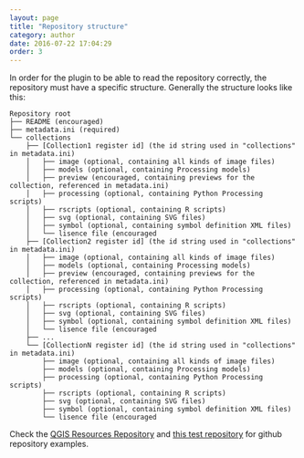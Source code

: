 ```yaml
---
layout: page
title: "Repository structure"
category: author
date: 2016-07-22 17:04:29
order: 3
---
```


In order for the plugin to be able to read the repository correctly, the 
repository must have a specific structure. Generally the structure looks like
this:

    Repository root
    ├── README (encouraged)
    ├── metadata.ini (required)
    └── collections
        ├── [Collection1 register id] (the id string used in "collections" in metadata.ini)
        │   ├── image (optional, containing all kinds of image files)
        │   ├── models (optional, containing Processing models)
        │   ├── preview (encouraged, containing previews for the collection, referenced in metadata.ini)
        │   ├── processing (optional, containing Python Processing scripts)
        │   ├── rscripts (optional, containing R scripts)
        │   ├── svg (optional, containing SVG files)
        │   ├── symbol (optional, containing symbol definition XML files)
        │   └── lisence file (encouraged
        ├── [Collection2 register id] (the id string used in "collections" in metadata.ini)
        │   ├── image (optional, containing all kinds of image files)
        │   ├── models (optional, containing Processing models)
        │   ├── preview (encouraged, containing previews for the collection, referenced in metadata.ini)
        │   ├── processing (optional, containing Python Processing scripts)
        │   ├── rscripts (optional, containing R scripts)
        │   ├── svg (optional, containing SVG files)
        │   ├── symbol (optional, containing symbol definition XML files)
        │   └── lisence file (encouraged
        ├── ...
        └── [CollectionN register id] (the id string used in "collections" in metadata.ini)
            ├── image (optional, containing all kinds of image files)
            ├── models (optional, containing Processing models)
            ├── processing (optional, containing Python Processing scripts)
            ├── rscripts (optional, containing R scripts)
            ├── svg (optional, containing SVG files)
            ├── symbol (optional, containing symbol definition XML files)
            └── lisence file (encouraged
        
Check the
[QGIS Resources Repository](https://github.com/QGIS/QGIS-Resources) and
[this test repository](https://github.com/akbargumbira/qgis_resources_data/)
for github repository examples.

              
              
               
                
